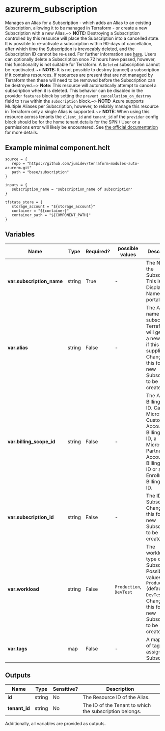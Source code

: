 # azurerm_subscription

Manages an Alias for a Subscription - which adds an Alias to an existing Subscription, allowing it to be managed in Terraform - or create a new Subscription with a new Alias.~> **NOTE:** Destroying a Subscription controlled by this resource will place the Subscription into a cancelled state. It is possible to re-activate a subscription within 90-days of cancellation, after which time the Subscription is irrevocably deleted, and the Subscription ID cannot be re-used. For further information see [here](https://docs.microsoft.com/azure/cost-management-billing/manage/cancel-azure-subscription#what-happens-after-subscription-cancellation). Users can optionally delete a Subscription once 72 hours have passed, however, this functionality is not suitable for Terraform. A `Deleted` subscription cannot be reactivated.~> **NOTE:** It is not possible to destroy (cancel) a subscription if it contains resources. If resources are present that are not managed by Terraform then these will need to be removed before the Subscription can be destroyed.~> **Note:** This resource will automatically attempt to cancel a subscription when it is deleted. This behavior can be disabled in the provider `features` block by setting the `prevent_cancellation_on_destroy` field to `true` within the `subscription` block.~> **NOTE:** Azure supports Multiple Aliases per Subscription, however, to reliably manage this resource in Terraform only a single Alias is supported.~> **NOTE:** When using this resource across tenants the `client_id` and `tenant_id` of the `provider` config block should be for the home tenant details for the SPN / User or a permissions error will likely be encountered. See [the official documentation](https://learn.microsoft.com/en-us/azure/cost-management-billing/manage/programmatically-create-subscription) for more details.

## Example minimal component.hclt

```hcl
source = {
   repo = "https://github.com/jumidev/terraform-modules-auto-azurerm.git" 
   path = "base/subscription" 
}

inputs = {
   subscription_name = "subscription_name of subscription" 
}

tfstate_store = {
   storage_account = "${storage_account}" 
   container = "${container}" 
   container_path = "${COMPONENT_PATH}" 
}

```

## Variables

| Name | Type | Required? |  possible values |  Description |
| ---- | ---- | --------- |  ----------- | ----------- |
| **var.subscription_name** | string | True | -  |  The Name of the Subscription. This is the Display Name in the portal. | 
| **var.alias** | string | False | -  |  The Alias name for the subscription. Terraform will generate a new GUID if this is not supplied. Changing this forces a new Subscription to be created. | 
| **var.billing_scope_id** | string | False | -  |  The Azure Billing Scope ID. Can be a Microsoft Customer Account Billing Scope ID, a Microsoft Partner Account Billing Scope ID or an Enrollment Billing Scope ID. | 
| **var.subscription_id** | string | False | -  |  The ID of the Subscription. Changing this forces a new Subscription to be created. | 
| **var.workload** | string | False | `Production`, `DevTest`  |  The workload type of the Subscription. Possible values are `Production` (default) and `DevTest`. Changing this forces a new Subscription to be created. | 
| **var.tags** | map | False | -  |  A mapping of tags to assign to the Subscription. | 



## Outputs

| Name | Type | Sensitive? | Description |
| ---- | ---- | --------- | --------- |
| **id** | string | No  | The Resource ID of the Alias. | 
| **tenant_id** | string | No  | The ID of the Tenant to which the subscription belongs. | 

Additionally, all variables are provided as outputs.
